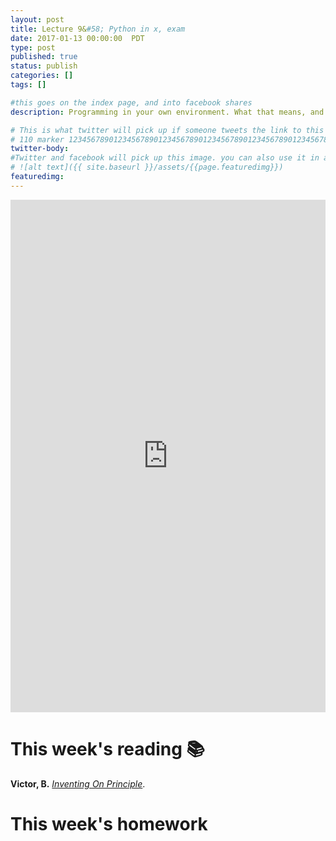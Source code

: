 ```yaml
---
layout: post
title: Lecture 9&#58; Python in x, exam
date: 2017-01-13 00:00:00  PDT
type: post
published: true
status: publish
categories: []
tags: []

#this goes on the index page, and into facebook shares
description: Programming in your own environment. What that means, and how to get comfortable there.

# This is what twitter will pick up if someone tweets the link to this page
# 110 marker 1234567890123456789012345678901234567890123456789012345678901234567890123456789012345678901234567890123456789
twitter-body:
#Twitter and facebook will pick up this image. you can also use it in a post with:
# ![alt text]({{ site.baseurl }}/assets/{{page.featuredimg}})
featuredimg:
---
```


<style>
  iframe {
      width: 100%;
      height: 820px;
      border: 0;
  }
</style>

<iframe src="https://docs.google.com/presentation/d/1aWOs9MCDe_HCDj74BWNUbcsML34eK5SUoLwKxfS2uyQ/embed?start=false&loop=false&delayms=3000"></iframe>

# This week's reading :books:

**Victor, B.** [_Inventing On Principle_](http://worrydream.com/InventingOnPrinciple).

# This week's homework
